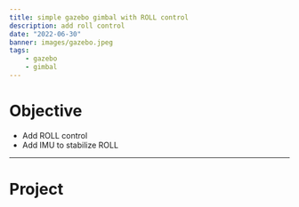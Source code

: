 ```yaml
---
title: simple gazebo gimbal with ROLL control
description: add roll control
date: "2022-06-30"
banner: images/gazebo.jpeg
tags:
    - gazebo
    - gimbal
---
```


# Objective
- Add ROLL control
- Add IMU to stabilize ROLL 

---

# Project
```

```